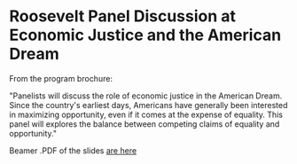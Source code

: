 # Roosevelt Panel Discussion at Economic Justice and the American Dream 

From the program brochure:

"Panelists will discuss the role of economic justice in the American Dream. Since the country's earliest days, Americans have generally been interested in maximizing opportunity, even if it comes at the expense of equality. This panel will explores the balance between competing claims of equality and opportunity."

Beamer .PDF of the slides [are here](https://github.com/JustinMShea/ruAmericanDream/blob/master/Economics-Panel-Presentation.pdf)






